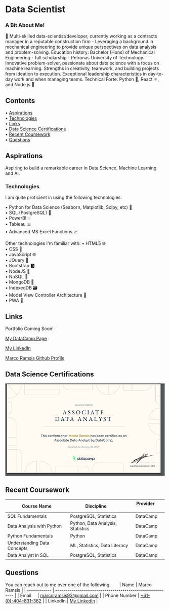 # Data Scientist #

### A Bit About Me!

🚀 Multi-skilled data-scientist/developer, currently working as a contracts manager in a reputable construction firm - Leveraging a background in mechanical engineering to provide unique perspectives on data analysis and problem-solving. Education history: Bachelor (Hons) of Mechanical Engineering - full scholarship - Petronas University of Technology. Innovative problem-solver, passionate about data science with a focus on machine learning. Strengths in creativity, teamwork, and building projects from ideation to execution. Exceptional leadership characteristics in day-to-day work and when managing teams. Technical Forte: Python 🐍, React ⚛️, and Node.js 🚀

## Contents

• [Aspirations](#aspirations)  
• [Technologies](#technologies)  
• [Links](#links)  
• [Data Science Certifications](#data-science-certifications)  
• [Recent Coursework](#recent-coursework)  
• [Questions](#questions)

## Aspirations

Aspiring to build a remarkable career in Data Science, Machine Learning and AI.

### Technologies

I am quite proficient in using the following technologies:

• Python for Data Science (Seaborn, Matplotlib, Scipy, etc) 🐍  
 • SQL (PostgreSQL) 🐘  
 • PowerBI 💡  
 • Tableau 📊  
 • Advanced MS Excel Functions 📈

Other technologies I'm familiar with:
• HTML5 🌐  
 • CSS 🎨  
 • JavaScript 🌐  
 • JQuery 🔄  
 • Bootstrap 🅱️  
 • NodeJS 🚀  
 • NoSQL 📄  
 • MongoDB 🍃  
 • IndexedDB 🗃️  
 • Model View Controller Architecture 🔄    
 • PWA 📱  

## Links

Portfolio Coming Soon!

<!--
-->

[My DataCamp Page](https://www.datacamp.com/portfolio/marcoramsis93)

[My LinkedIn](linkedin.com/in/marco-ramsis-b07b1229b)

[Marco Ramsis Github Profile](https://github.com/RamsisM93/)

<!--![Screenshot of the page](./assets/images/screenshot.png)-->

## Data Science Certifications

![Associate Data Analyst - Data Camp](/Images/image.png)

## Recent Coursework

| Course Name                 | Discipline                        | Provider         |
| --------------------------- | --------------------------------- | ---------------- |
| SQL Fundamentals            | PostgreSQL, Statistics            | DataCamp         |
| Data Analysis with Python   | Python, Data Analysis, Statistics | DataCamp         |
| Python Fundamentals         | Python                            | DataCamp         |
| Understanding Data Concepts | ML, Statistics, Data Literacy     | DataCamp         |
| Data Analyst in SQL         | PostgreSQL, Statistics            | DataCamp         |

## Questions

You can reach out to me over one of the following.
      
| Name         | Marco Ramsis                                              |
| ------------ | --------------------------------------------------------- |
| Email        | [marcoramsis93@gmail.com](mailto:marcoramsis93@gmail.com) |
| Phone Number | [+61-(0)-404-831-362](tel:+61404831362)                   |
| LinkedIn     | [My LinkedIn](linkedin.com/in/marco-ramsis-b07b1229b)     |
